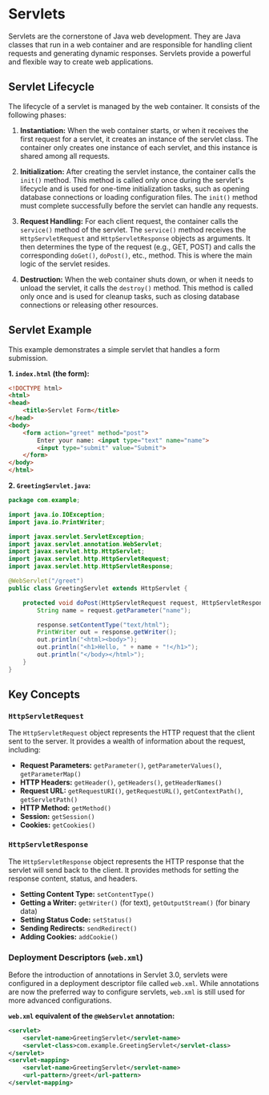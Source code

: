 # Servlets

Servlets are the cornerstone of Java web development. They are Java classes that run in a web container and are responsible for handling client requests and generating dynamic responses. Servlets provide a powerful and flexible way to create web applications.

## Servlet Lifecycle

The lifecycle of a servlet is managed by the web container. It consists of the following phases:

1.  **Instantiation:** When the web container starts, or when it receives the first request for a servlet, it creates an instance of the servlet class. The container only creates one instance of each servlet, and this instance is shared among all requests.

2.  **Initialization:** After creating the servlet instance, the container calls the `init()` method. This method is called only once during the servlet's lifecycle and is used for one-time initialization tasks, such as opening database connections or loading configuration files. The `init()` method must complete successfully before the servlet can handle any requests.

3.  **Request Handling:** For each client request, the container calls the `service()` method of the servlet. The `service()` method receives the `HttpServletRequest` and `HttpServletResponse` objects as arguments. It then determines the type of the request (e.g., GET, POST) and calls the corresponding `doGet()`, `doPost()`, etc., method. This is where the main logic of the servlet resides.

4.  **Destruction:** When the web container shuts down, or when it needs to unload the servlet, it calls the `destroy()` method. This method is called only once and is used for cleanup tasks, such as closing database connections or releasing other resources.

## Servlet Example

This example demonstrates a simple servlet that handles a form submission.

**1. `index.html` (the form):**

```html
<!DOCTYPE html>
<html>
<head>
    <title>Servlet Form</title>
</head>
<body>
    <form action="greet" method="post">
        Enter your name: <input type="text" name="name">
        <input type="submit" value="Submit">
    </form>
</body>
</html>
```

**2. `GreetingServlet.java`:**

```java
package com.example;

import java.io.IOException;
import java.io.PrintWriter;

import javax.servlet.ServletException;
import javax.servlet.annotation.WebServlet;
import javax.servlet.http.HttpServlet;
import javax.servlet.http.HttpServletRequest;
import javax.servlet.http.HttpServletResponse;

@WebServlet("/greet")
public class GreetingServlet extends HttpServlet {

    protected void doPost(HttpServletRequest request, HttpServletResponse response) throws ServletException, IOException {
        String name = request.getParameter("name");

        response.setContentType("text/html");
        PrintWriter out = response.getWriter();
        out.println("<html><body>");
        out.println("<h1>Hello, " + name + "!</h1>");
        out.println("</body></html>");
    }
}
```

## Key Concepts

### `HttpServletRequest`
The `HttpServletRequest` object represents the HTTP request that the client sent to the server. It provides a wealth of information about the request, including:

*   **Request Parameters:** `getParameter()`, `getParameterValues()`, `getParameterMap()`
*   **HTTP Headers:** `getHeader()`, `getHeaders()`, `getHeaderNames()`
*   **Request URL:** `getRequestURI()`, `getRequestURL()`, `getContextPath()`, `getServletPath()`
*   **HTTP Method:** `getMethod()`
*   **Session:** `getSession()`
*   **Cookies:** `getCookies()`

### `HttpServletResponse`
The `HttpServletResponse` object represents the HTTP response that the servlet will send back to the client. It provides methods for setting the response content, status, and headers.

*   **Setting Content Type:** `setContentType()`
*   **Getting a Writer:** `getWriter()` (for text), `getOutputStream()` (for binary data)
*   **Setting Status Code:** `setStatus()`
*   **Sending Redirects:** `sendRedirect()`
*   **Adding Cookies:** `addCookie()`

### Deployment Descriptors (`web.xml`)
Before the introduction of annotations in Servlet 3.0, servlets were configured in a deployment descriptor file called `web.xml`. While annotations are now the preferred way to configure servlets, `web.xml` is still used for more advanced configurations.

**`web.xml` equivalent of the `@WebServlet` annotation:**

```xml
<servlet>
    <servlet-name>GreetingServlet</servlet-name>
    <servlet-class>com.example.GreetingServlet</servlet-class>
</servlet>
<servlet-mapping>
    <servlet-name>GreetingServlet</servlet-name>
    <url-pattern>/greet</url-pattern>
</servlet-mapping>
```